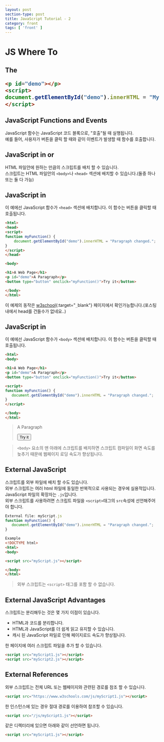 ```yaml
---
layout: post
section-type: post
title: JavaScript Tutorial - 2
category: front
tags: [ 'front' ]
---
```


# JS Where To

## The <script> Tag
HTML에서는 `<script>`와 `</script>` 태그 사이에 JavaScript 코드를 삽입해야합니다.  

```JavaScript
<script>
document.getElementById("demo").innerHTML = "My First JavaScript";
</script>
```

> <p id="demo"></p> <script> document.getElementById("demo").innerHTML = "My First JavaScript"; </script>

```html
<p id="demo"></p>
<script>
document.getElementById("demo").innerHTML = "My First JavaScript";
</script>
```

## JavaScript Functions and Events

JavaScript 함수는 JavaScript 코드 블록으로, "호출"될 때 실행됩니다.  
예를 들어, 사용자가 버튼을 클릭 할 때와 같이 이벤트가 발생할 때 함수를 호출합니다.  

## JavaScript in <head> or <body>

HTML 파일안에 원하는 만큼의 스크립트를 배치 할 수 있습니다.  
스크립트는 HTML 파일안의 `<body>`나 `<head>` 섹션에 배치할 수 있습니다.(둘중 하나 또는 둘 다 가능)  

## JavaScript in <head>

이 예에선 JavaScript 함수가 `<head>` 섹션에 배치합니다.
이 함수는 버튼을 클릭할 때 호출됩니다.

```HTML
<html>
<head>
<script>
function myFunction() {
    document.getElementById("demo").innerHTML = "Paragraph changed.";
}
</script>
</head>

<body>

<h1>A Web Page</h1>
<p id="demo">A Paragraph</p>
<button type="button" onclick="myFunction()">Try it</button>

</body>
</html>
```

이 예제의 동작은 [w3school](https://www.w3schools.com/js/tryit.asp?filename=tryjs_whereto_head){:target="`_`blank"} 페이지에서 확인가능합니다.(포스팅 내에서 head를 건들수가 없네요..)

## JavaScript in <body>

이 예에선 JavaScript 함수가 `<body>` 섹션에 배치합니다.
이 함수는 버튼을 클릭할 때 호출됩니다.

```html
<html>
<body>

<h1>A Web Page</h1>
<p id="demo">A Paragraph</p>
<button type="button" onclick="myFunction()">Try it</button>

<script>
function myFunction() {
   document.getElementById("demo").innerHTML = "Paragraph changed.";
}
</script>

</body>
</html>
```

> <p id="demo1">A Paragraph</p>
> <button type="button" onclick="myFunction()">Try it</button>
>
> <script>
> function myFunction() {
>   document.getElementById("demo1").innerHTML = "Paragraph changed.";
> }
> </script>

> `<body>` 요소의 맨 아래에 스크립트를 배치하면 스크립트 컴파일이 화면 속도를 늦추기 때문에 웹페이지 로딩 속도가 향상됩니다.

## External JavaScript

스크립트를 외부 파일에 배치 할 수도 있습니다.  
외부 스크립트는 여러 html 파일에 동일한 반복적으로 사용되는 경우에 실용적입니다.  
JavaScript 파일의 확장자는 `.js`입니다.  
외부 스크립트를 사용하려면 스크립트 파일을 `<script>`태그의 `src`속성에 선언해주어야 합니다.

```JavaScript
External file: myScript.js
function myFunction() {
   document.getElementById("demo").innerHTML = "Paragraph changed.";
}
```

```html
Example
<!DOCTYPE html>
<html>
<body>

<script src="myScript.js"></script>

</body>
</html>
```

> 외부 스크립트는 `<script>` 태그를 포함 할 수 없습니다.

## External JavaScript Advantages

스크립트는 분리해두는 것은 몇 가지 이점이 있습니다.  

- HTML과 코드를 분리합니다.
- HTML과 JavaScript를 더 쉽게 읽고 유지할 수 있습니다.
- 캐시 된 JavaScript 파일로 인해 페이지로드 속도가 향상됩니다.

한 페이지에 여러 스크립트 파일을 추가 할 수 있습니다.

```html
<script src="myScript1.js"></script>
<script src="myScript2.js"></script>
```

## External References

외부 스크립트는 전체 URL 또는 웹페이지와 관련된 경로를 참조 할 수 있습니다.  

```html
<script src="https://www.w3schools.com/js/myScript1.js"></script>
```

한 인스턴스에 있는 경우 절대 경로를 이용하여 참조할 수 있습니다.

```html
<script src="/js/myScript1.js"></script>
```

같은 디렉터리에 있으면 아래와 같이 선언하면 됩니다.

```html
<script src="myScript1.js"></script>
```
